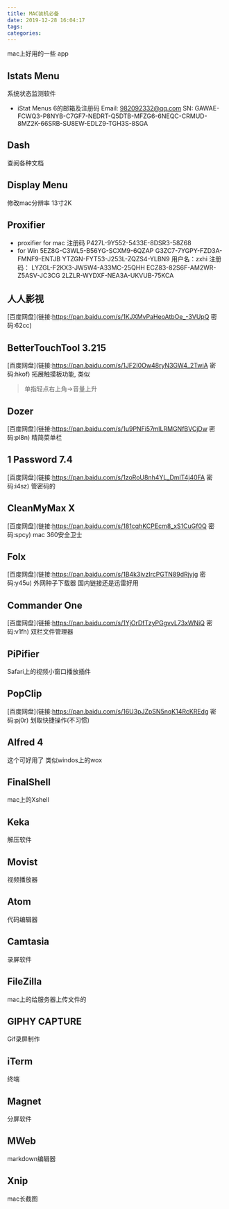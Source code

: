 ```yaml
---
title: MAC装机必备
date: 2019-12-28 16:04:17
tags:
categories:
---
```


mac上好用的一些 app
<!--more-->



## Istats Menu

系统状态监测软件

- iStat Menus 6的邮箱及注册码
Email: 982092332@qq.com 
SN: GAWAE-FCWQ3-P8NYB-C7GF7-NEDRT-Q5DTB-MFZG6-6NEQC-CRMUD-8MZ2K-66SRB-SU8EW-EDLZ9-TGH3S-8SGA

## Dash
查阅各种文档

## Display Menu
修改mac分辨率 13寸2K

## Proxifier
- proxifier for mac 注册码
P427L-9Y552-5433E-8DSR3-58Z68
- for Win
5EZ8G-C3WL5-B56YG-SCXM9-6QZAP
G3ZC7-7YGPY-FZD3A-FMNF9-ENTJB
YTZGN-FYT53-J253L-ZQZS4-YLBN9
用户名：zxhi
注册码：
LYZGL-F2KX3-JW5W4-A33MC-25QHH
ECZ83-82S6F-AM2WR-Z5ASV-JC3CG
2LZLR-WYDXF-NEA3A-UKVUB-75KCA




## 人人影视
[百度网盘](链接:https://pan.baidu.com/s/1KJXMvPaHeoAtbOe_-3VUpQ  密码:62cc)

##  BetterTouchTool 3.215
[百度网盘](链接:https://pan.baidu.com/s/1JF2I0Ow48ryN3GW4_2TwiA  密码:hkof)
拓展触摸板功能, 类似
> 单指轻点右上角->音量上升

<!--more-->
## Dozer
[百度网盘](链接:https://pan.baidu.com/s/1u9PNFi57mILRMGNfBVCjDw  密码:pl8n)
精简菜单栏

## 1 Password 7.4
[百度网盘](链接:https://pan.baidu.com/s/1zoRoU8nh4YL_DmlT4j40FA  密码:i4sz)
管密码的

## CleanMyMax X
[百度网盘](链接:https://pan.baidu.com/s/181cqhKCPEcm8_xS1CuGf0Q  密码:spcy)
mac 360安全卫士

## Folx
[百度网盘](链接:https://pan.baidu.com/s/1B4k3ivzIrcPGTN89dRjyjg  密码:y45u)
外网种子下载器
国内链接还是迅雷好用

## Commander One
[百度网盘](链接:https://pan.baidu.com/s/1YjOrDfTzyPGgvvL73xWNiQ  密码:v1fh)
双栏文件管理器

## PiPifier
Safari上的视频小窗口播放插件

## PopClip
[百度网盘](链接:https://pan.baidu.com/s/16U3pJZpSN5nqK14RcKREdg  密码:pj0r)
划取快捷操作(不习惯)

## Alfred 4

这个可好用了
类似windos上的wox

## FinalShell
mac上的Xshell

## Keka
解压软件

## Movist
视频播放器

## Atom
代码编辑器

## Camtasia
录屏软件

## FileZilla
mac上的给服务器上传文件的

## GIPHY CAPTURE
Gif录屏制作

## iTerm
终端

## Magnet
分屏软件

## MWeb
markdown编辑器

## Xnip
mac长截图




